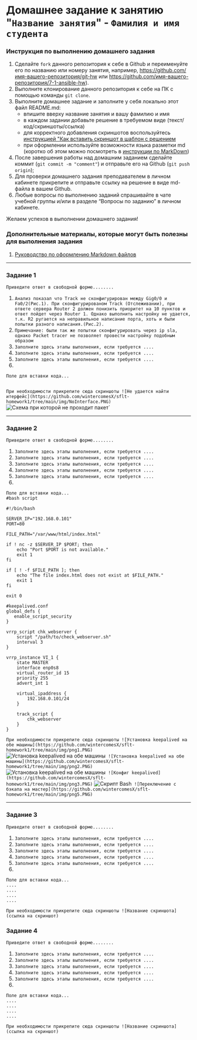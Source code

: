 # Домашнее задание к занятию "`Название занятия`" - `Фамилия и имя студента`


### Инструкция по выполнению домашнего задания

   1. Сделайте `fork` данного репозитория к себе в Github и переименуйте его по названию или номеру занятия, например, https://github.com/имя-вашего-репозитория/git-hw или  https://github.com/имя-вашего-репозитория/7-1-ansible-hw).
   2. Выполните клонирование данного репозитория к себе на ПК с помощью команды `git clone`.
   3. Выполните домашнее задание и заполните у себя локально этот файл README.md:
      - впишите вверху название занятия и вашу фамилию и имя
      - в каждом задании добавьте решение в требуемом виде (текст/код/скриншоты/ссылка)
      - для корректного добавления скриншотов воспользуйтесь [инструкцией "Как вставить скриншот в шаблон с решением](https://github.com/netology-code/sys-pattern-homework/blob/main/screen-instruction.md)
      - при оформлении используйте возможности языка разметки md (коротко об этом можно посмотреть в [инструкции  по MarkDown](https://github.com/netology-code/sys-pattern-homework/blob/main/md-instruction.md))
   4. После завершения работы над домашним заданием сделайте коммит (`git commit -m "comment"`) и отправьте его на Github (`git push origin`);
   5. Для проверки домашнего задания преподавателем в личном кабинете прикрепите и отправьте ссылку на решение в виде md-файла в вашем Github.
   6. Любые вопросы по выполнению заданий спрашивайте в чате учебной группы и/или в разделе “Вопросы по заданию” в личном кабинете.
   
Желаем успехов в выполнении домашнего задания!
   
### Дополнительные материалы, которые могут быть полезны для выполнения задания

1. [Руководство по оформлению Markdown файлов](https://gist.github.com/Jekins/2bf2d0638163f1294637#Code)

---

### Задание 1

`Приведите ответ в свободной форме........`

1. `Анализ показал что Track не сконфигурирован между Gig0/0 и Fa0/2(Рис.1). При сконфигурированом Track (Отслеживании), при ответе сервера Router 2 должен понизить приоритет на 10 пунктов и ответ пойдет через Router 1. Однако выполнить настройку не удается, т.к. R2 ругается на неправильное написание порта, хоть и были попытки разного написания.(Рис.2).`
2. `Примечание: были так же попытки сконфигурировать через ip sla, однако Packet tracer не позволяет провести настройку подобным образом`
3. `Заполните здесь этапы выполнения, если требуется ....`
4. `Заполните здесь этапы выполнения, если требуется ....`
5. `Заполните здесь этапы выполнения, если требуется ....`
6. 

```
Поле для вставки кода...


```

`При необходимости прикрепитe сюда скриншоты
![Не удается найти итерфейс](https://github.com/wintercomesX/sflt-homework1/tree/main/img/NoInterface.PNG)`
![Схема при которой не проходит пакет](https://github.com/wintercomesX/sflt-homework1/tree/main/img/Schema.PNG)`

---

### Задание 2

`Приведите ответ в свободной форме........`

1. `Заполните здесь этапы выполнения, если требуется ....`
2. `Заполните здесь этапы выполнения, если требуется ....`
3. `Заполните здесь этапы выполнения, если требуется ....`
4. `Заполните здесь этапы выполнения, если требуется ....`
5. `Заполните здесь этапы выполнения, если требуется ....`
6. 

```
Поле для вставки кода...
#bash script 

#!/bin/bash

SERVER_IP="192.168.0.101"
PORT=80

FILE_PATH="/var/www/html/index.html"

if ! nc -z $SERVER_IP $PORT; then
    echo "Port $PORT is not available."
    exit 1 
fi

if [ ! -f $FILE_PATH ]; then
    echo "The file index.html does not exist at $FILE_PATH."
    exit 1 
fi

exit 0

#keepalived.conf
global_defs {
   enable_script_security
}

vrrp_script chk_webserver {
    script "/path/to/check_webserver.sh"
    interval 3
}

vrrp_instance VI_1 {
    state MASTER
    interface enp0s8
    virtual_router_id 15
    priority 255
    advert_int 1

    virtual_ipaddress {
        192.168.0.101/24
    }

    track_script {
        chk_webserver
    }
}
```

`При необходимости прикрепитe сюда скриншоты
![Установка keepalived на обе машины](https://github.com/wintercomesX/sflt-homework1/tree/main/img/png1.PNG)`
![Установка keepalived на обе машины](https://github.com/wintercomesX/sflt-homework1/tree/main/img/png1.2.PNG)`
![Установка keepalived на обе машины](https://github.com/wintercomesX/sflt-homework1/tree/main/img/png2.PNG)`
![Установка keepalived на обе машины](https://github.com/wintercomesX/sflt-homework1/tree/main/img/png2.2.PNG)`
![Конфиг keepalived](https://github.com/wintercomesX/sflt-homework1/tree/main/img/png3.PNG)`
![Скрипт Bash](https://github.com/wintercomesX/sflt-homework1/tree/main/img/png4.PNG)`
![Переключение с бэкапа на мастер](https://github.com/wintercomesX/sflt-homework1/tree/main/img/png5.PNG)`

---

### Задание 3

`Приведите ответ в свободной форме........`

1. `Заполните здесь этапы выполнения, если требуется ....`
2. `Заполните здесь этапы выполнения, если требуется ....`
3. `Заполните здесь этапы выполнения, если требуется ....`
4. `Заполните здесь этапы выполнения, если требуется ....`
5. `Заполните здесь этапы выполнения, если требуется ....`
6. 

```
Поле для вставки кода...
....
....
....
....
```

`При необходимости прикрепитe сюда скриншоты
![Название скриншота](ссылка на скриншот)`

### Задание 4

`Приведите ответ в свободной форме........`

1. `Заполните здесь этапы выполнения, если требуется ....`
2. `Заполните здесь этапы выполнения, если требуется ....`
3. `Заполните здесь этапы выполнения, если требуется ....`
4. `Заполните здесь этапы выполнения, если требуется ....`
5. `Заполните здесь этапы выполнения, если требуется ....`
6. 

```
Поле для вставки кода...
....
....
....
....
```

`При необходимости прикрепитe сюда скриншоты
![Название скриншота](ссылка на скриншот)`
